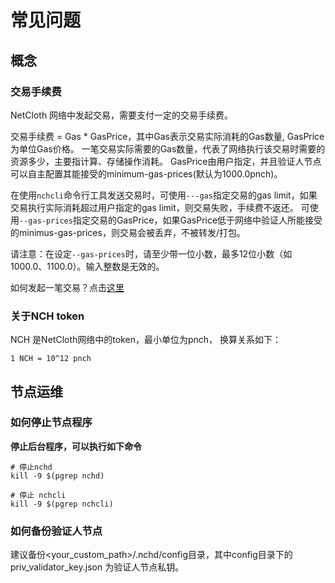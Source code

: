 # 常见问题

## 概念

### 交易手续费

NetCloth 网络中发起交易，需要支付一定的交易手续费。

交易手续费 = Gas * GasPrice，其中Gas表示交易实际消耗的Gas数量, GasPrice为单位Gas价格。 一笔交易实际需要的Gas数量，代表了网络执行该交易时需要的资源多少，主要指计算、存储操作消耗。 GasPrice由用户指定，并且验证人节点可以自主配置其能接受的minimum-gas-prices(默认为1000.0pnch)。

在使用```nchcli```命令行工具发送交易时，可使用```---gas```指定交易的gas limit，如果交易执行实际消耗超过用户指定的gas limit，则交易失败，手续费不返还。  可使用```--gas-prices```指定交易的GasPrice，如果GasPrice低于网络中验证人所能接受的minimus-gas-prices，则交易会被丢弃，不被转发/打包。

请注意：在设定```--gas-prices```时，请至少带一位小数，最多12位小数（如1000.0、1100.0）。输入整数是无效的。

如何发起一笔交易？点击[这里](../software/nchcli.md)

### 关于NCH token

NCH 是NetCloth网络中的token，最小单位为pnch， 换算关系如下：

```
1 NCH = 10^12 pnch
```

## 节点运维

### 如何停止节点程序

**停止后台程序，可以执行如下命令**

```shell
# 停止nchd
kill -9 $(pgrep nchd)

# 停止 nchcli
kill -9 $(pgrep nchcli)
```

### 如何备份验证人节点

建议备份<your_custom_path>/.nchd/config目录，其中config目录下的priv_validator_key.json 为验证人节点私钥。


